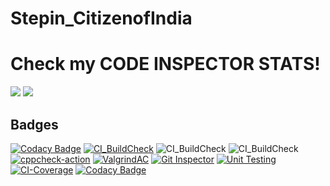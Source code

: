 # Stepin_CitizenofIndia

<h1>Check my CODE INSPECTOR STATS! </h1>
<a>
<img src="https://www.code-inspector.com/project/27805/score/svg" />
<img src="https://www.code-inspector.com/project/27805/status/svg" />
</a>



## Badges
[![Codacy Badge](https://api.codacy.com/project/badge/Grade/d7dea4a9ee1e4fe9b1430f77b7af7d44)](https://app.codacy.com/gh/manojhunasimarad/Stepin_electorate?utm_source=github.com&utm_medium=referral&utm_content=manojhunasimarad/Stepin_electorate&utm_campaign=Badge_Grade_Settings)
[![CI_BuildCheck](https://github.com/manojhunasimarad/Stepin_electorate/actions/workflows/main.yml/badge.svg)](https://github.com/manojhunasimarad/Stepin_electorate/actions/workflows/main.yml)
![CI_BuildCheck](https://www.code-inspector.com/project/27992/score/svg)
![CI_BuildCheck](https://www.code-inspector.com/project/27992/status/svg)
[![cppcheck-action](https://github.com/manojhunasimarad/Stepin_electorate/actions/workflows/c-cpp.yml/badge.svg)](https://github.com/manojhunasimarad/Stepin_electorate/actions/workflows/c-cpp.yml)
[![ValgrindAC](https://github.com/manojhunasimarad/Stepin_electorate/actions/workflows/valgrind.yml/badge.svg)](https://github.com/manojhunasimarad/Stepin_electorate/actions/workflows/valgrind.yml)
[![Git Inspector](https://github.com/manojhunasimarad/Stepin_electorate/actions/workflows/gitinspector.yml/badge.svg)](https://github.com/manojhunasimarad/Stepin_electorate/actions/workflows/gitinspector.yml)
[![Unit Testing](https://github.com/manojhunasimarad/Stepin_electorate/actions/workflows/unit-test.yml/badge.svg)](https://github.com/manojhunasimarad/Stepin_electorate/actions/workflows/unit-test.yml)
[![CI-Coverage](https://github.com/manojhunasimarad/Stepin_electorate/actions/workflows/gcov.yml/badge.svg)](https://github.com/manojhunasimarad/Stepin_electorate/actions/workflows/gcov.yml)
[![Codacy Badge](https://app.codacy.com/project/badge/Grade/6ae40122442c4ce0b5f06b66b9b0fc98)](https://www.codacy.com/gh/manojhunasimarad/Stepin_electorate/dashboard?utm_source=github.com&amp;utm_medium=referral&amp;utm_content=manojhunasimarad/Stepin_electorate&amp;utm_campaign=Badge_Grade)
